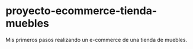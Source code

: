 # proyecto-ecommerce-tienda-muebles
Mis primeros pasos realizando un e-commerce de una tienda de muebles. 

